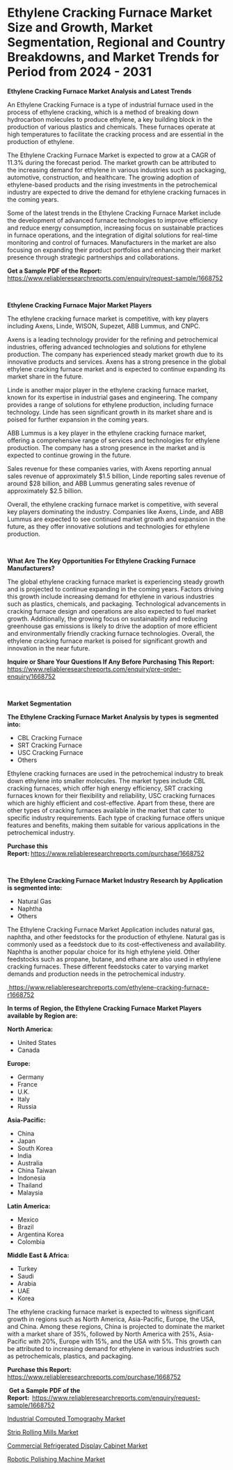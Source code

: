 <p><h1>Ethylene Cracking Furnace Market Size and Growth, Market Segmentation, Regional and Country Breakdowns, and Market Trends for Period from 2024 -  2031</h1></p><p><strong>Ethylene Cracking Furnace Market Analysis and Latest Trends</strong></p>
<p><p>An Ethylene Cracking Furnace is a type of industrial furnace used in the process of ethylene cracking, which is a method of breaking down hydrocarbon molecules to produce ethylene, a key building block in the production of various plastics and chemicals. These furnaces operate at high temperatures to facilitate the cracking process and are essential in the production of ethylene.</p><p>The Ethylene Cracking Furnace Market is expected to grow at a CAGR of 11.3% during the forecast period. The market growth can be attributed to the increasing demand for ethylene in various industries such as packaging, automotive, construction, and healthcare. The growing adoption of ethylene-based products and the rising investments in the petrochemical industry are expected to drive the demand for ethylene cracking furnaces in the coming years.</p><p>Some of the latest trends in the Ethylene Cracking Furnace Market include the development of advanced furnace technologies to improve efficiency and reduce energy consumption, increasing focus on sustainable practices in furnace operations, and the integration of digital solutions for real-time monitoring and control of furnaces. Manufacturers in the market are also focusing on expanding their product portfolios and enhancing their market presence through strategic partnerships and collaborations.</p></p>
<p><strong>Get a Sample PDF of the Report:&nbsp;</strong> <a href="https://www.reliableresearchreports.com/enquiry/request-sample/1668752">https://www.reliableresearchreports.com/enquiry/request-sample/1668752</a></p>
<p>&nbsp;</p>
<p><strong>Ethylene Cracking Furnace Major Market Players</strong></p>
<p><p>The ethylene cracking furnace market is competitive, with key players including Axens, Linde, WISON, Supezet, ABB Lummus, and CNPC.</p><p>Axens is a leading technology provider for the refining and petrochemical industries, offering advanced technologies and solutions for ethylene production. The company has experienced steady market growth due to its innovative products and services. Axens has a strong presence in the global ethylene cracking furnace market and is expected to continue expanding its market share in the future.</p><p>Linde is another major player in the ethylene cracking furnace market, known for its expertise in industrial gases and engineering. The company provides a range of solutions for ethylene production, including furnace technology. Linde has seen significant growth in its market share and is poised for further expansion in the coming years.</p><p>ABB Lummus is a key player in the ethylene cracking furnace market, offering a comprehensive range of services and technologies for ethylene production. The company has a strong presence in the market and is expected to continue growing in the future.</p><p>Sales revenue for these companies varies, with Axens reporting annual sales revenue of approximately $1.5 billion, Linde reporting sales revenue of around $28 billion, and ABB Lummus generating sales revenue of approximately $2.5 billion.</p><p>Overall, the ethylene cracking furnace market is competitive, with several key players dominating the industry. Companies like Axens, Linde, and ABB Lummus are expected to see continued market growth and expansion in the future, as they offer innovative solutions and technologies for ethylene production.</p></p>
<p>&nbsp;</p>
<p><strong>What Are The Key Opportunities For Ethylene Cracking Furnace Manufacturers?</strong></p>
<p><p>The global ethylene cracking furnace market is experiencing steady growth and is projected to continue expanding in the coming years. Factors driving this growth include increasing demand for ethylene in various industries such as plastics, chemicals, and packaging. Technological advancements in cracking furnace design and operations are also expected to fuel market growth. Additionally, the growing focus on sustainability and reducing greenhouse gas emissions is likely to drive the adoption of more efficient and environmentally friendly cracking furnace technologies. Overall, the ethylene cracking furnace market is poised for significant growth and innovation in the near future.</p></p>
<p><strong>Inquire or Share Your Questions If Any Before Purchasing This Report:</strong> <a href="https://www.reliableresearchreports.com/enquiry/pre-order-enquiry/1668752">https://www.reliableresearchreports.com/enquiry/pre-order-enquiry/1668752</a></p>
<p>&nbsp;</p>
<p><strong>Market Segmentation</strong></p>
<p><strong>The Ethylene Cracking Furnace Market Analysis by types is segmented into:</strong></p>
<p><ul><li>CBL Cracking Furnace</li><li>SRT Cracking Furnace</li><li>USC Cracking Furnace</li><li>Others</li></ul></p>
<p><p>Ethylene cracking furnaces are used in the petrochemical industry to break down ethylene into smaller molecules. The market types include CBL cracking furnaces, which offer high energy efficiency, SRT cracking furnaces known for their flexibility and reliability, USC cracking furnaces which are highly efficient and cost-effective. Apart from these, there are other types of cracking furnaces available in the market that cater to specific industry requirements. Each type of cracking furnace offers unique features and benefits, making them suitable for various applications in the petrochemical industry.</p></p>
<p><strong>Purchase this Report:&nbsp;</strong><a href="https://www.reliableresearchreports.com/purchase/1668752">https://www.reliableresearchreports.com/purchase/1668752</a></p>
<p>&nbsp;</p>
<p><strong>The Ethylene Cracking Furnace Market Industry Research by Application is segmented into:</strong></p>
<p><ul><li>Natural Gas</li><li>Naphtha</li><li>Others</li></ul></p>
<p><p>The Ethylene Cracking Furnace Market Application includes natural gas, naphtha, and other feedstocks for the production of ethylene. Natural gas is commonly used as a feedstock due to its cost-effectiveness and availability. Naphtha is another popular choice for its high ethylene yield. Other feedstocks such as propane, butane, and ethane are also used in ethylene cracking furnaces. These different feedstocks cater to varying market demands and production needs in the petrochemical industry.</p></p>
<p><a href="https://www.reliableresearchreports.com/ethylene-cracking-furnace-r1668752">&nbsp;https://www.reliableresearchreports.com/ethylene-cracking-furnace-r1668752</a></p>
<p><strong>In terms of Region, the Ethylene Cracking Furnace Market Players available by Region are:</strong></p>
<p>
    <p> <strong> North America: </strong>
        <ul>
            <li>United States</li>
            <li>Canada</li>
        </ul>
        </p> 
    <p> <strong> Europe: </strong>
        <ul>
            <li>Germany</li>
            <li>France</li>
            <li>U.K.</li>
            <li>Italy</li>
            <li>Russia</li>
        </ul>
        </p> 
    <p> <strong> Asia-Pacific: </strong>
        <ul>
            <li>China</li>
            <li>Japan</li>
            <li>South Korea</li>
            <li>India</li>
            <li>Australia</li>
            <li>China Taiwan</li>
            <li>Indonesia</li>
            <li>Thailand</li>
            <li>Malaysia</li>
        </ul>
        </p> 
    <p> <strong> Latin America: </strong>
        <ul>
            <li>Mexico</li>
            <li>Brazil</li>
            <li>Argentina Korea</li>
            <li>Colombia</li>
        </ul>
        </p> 
    <p> <strong> Middle East & Africa: </strong>
        <ul>
            <li>Turkey</li>
            <li>Saudi</li>
            <li>Arabia</li>
            <li>UAE</li>
            <li>Korea</li>
        </ul>
    </p>
    </p>
<p><p>The ethylene cracking furnace market is expected to witness significant growth in regions such as North America, Asia-Pacific, Europe, the USA, and China. Among these regions, China is projected to dominate the market with a market share of 35%, followed by North America with 25%, Asia-Pacific with 20%, Europe with 15%, and the USA with 5%. This growth can be attributed to increasing demand for ethylene in various industries such as petrochemicals, plastics, and packaging.</p></p>
<p><strong>Purchase this Report: </strong><a href="https://www.reliableresearchreports.com/purchase/1668752">https://www.reliableresearchreports.com/purchase/1668752</a></p>
<p>&nbsp;<strong>Get a Sample PDF of the Report:&nbsp;&nbsp;</strong><a href="https://www.reliableresearchreports.com/enquiry/request-sample/1668752">https://www.reliableresearchreports.com/enquiry/request-sample/1668752</a></p>
<p><strong></strong></p>
<p><p><a href="https://www.linkedin.com/pulse/industrial-computed-tomography-market-size-reveals-best-marketing-tmzze?trackingId=cu2ZFEVhGs2EsCw5NClc3w%3D%3D">Industrial Computed Tomography Market</a></p><p><a href="https://github.com/changoleonlaverguenzanoexiste/Market-Research-Report-List-2/blob/main/strip-rolling-mills-market.md">Strip Rolling Mills Market</a></p><p><a href="https://github.com/dimitrishawkinswaynenp91rgz/Market-Research-Report-List-2/blob/main/commercial-refrigerated-display-cabinet-market.md">Commercial Refrigerated Display Cabinet Market</a></p><p><a href="https://www.linkedin.com/pulse/robotic-polishing-machine-market-size-reveals-best-marketing-hjzce?trackingId=yBXOAxOdiEqZzZ0tpeTacw%3D%3D">Robotic Polishing Machine Market</a></p></p>
